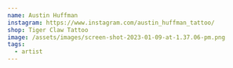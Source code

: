 ```yaml
---
name: Austin Huffman
instagram: https://www.instagram.com/austin_huffman_tattoo/
shop: Tiger Claw Tattoo
image: /assets/images/screen-shot-2023-01-09-at-1.37.06-pm.png
tags:
  - artist
---
```

